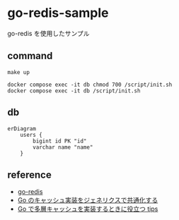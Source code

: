 # go-redis-sample

go-redis を使用したサンプル

## command

```
make up

docker compose exec -it db chmod 700 /script/init.sh
docker compose exec -it db /script/init.sh
```

## db

```mermaid
erDiagram
    users {
        bigint id PK "id"
        varchar name "name"
    }
```

## reference

- [go-redis](https://github.com/redis/go-redis)
- [Go のキャッシュ実装をジェネリクスで共通化する](https://tech.anti-pattern.co.jp/go-cache-gen/)
- [Go で多層キャッシュを実装するときに役立つ tips](https://tech.gunosy.io/entry/go-multi-layered-cache-tips#f-9022270a)
